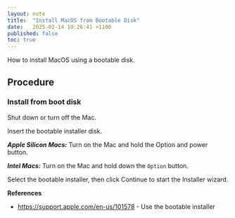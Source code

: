 ```yaml
---
layout: note
title:  "Install MacOS from Bootable Disk"
date:   2025-02-14 19:26:41 +1100
published: false
toc: true
---
```


How to install MacOS using a bootable disk.

## Procedure

### Install from boot disk

Shut down or turn off the Mac.

Insert the bootable installer disk.

***Apple Silicon Macs:*** Turn on the Mac and hold the Option and power button.

***Intel Macs:*** Turn on the Mac and hold down the `Option` button.

Select the bootable installer, then click Continue to start the Installer wizard.

**References**

- https://support.apple.com/en-us/101578 - Use the bootable installer
